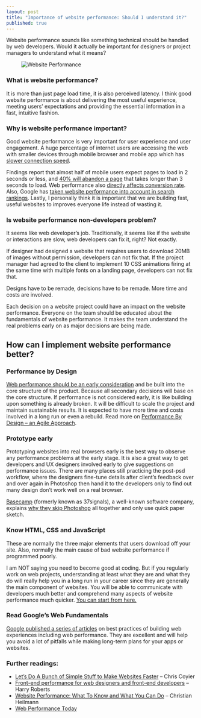 ```yaml
---
layout: post
title: "Importance of website performance: Should I understand it?"
published: true
---
```


Website performance sounds like something technical should be handled by web developers. Would it actually be important for designers or project managers to understand what it means?

<figure>
	<img src="{{ site.baseurl }}/images/website-performance.jpg" alt="Website Performance">
</figure>

### What is website performance?
It is more than just page load time, it is also perceived latency. I think good website performance is about delivering the most useful experience, meeting users’ expectations and providing the essential information in a fast, intuitive fashion.

### Why is website performance important?
Good website performance is very important for user experience and user engagement. A huge percentage of internet users are accessing the web with smaller devices through mobile browser and mobile app which has [slower connection speed](http://www.stevesouders.com/blog/2014/10/09/do-u-webview/).

Findings report that almost half of mobile users expect pages to load in 2 seconds or less, and [40% will abandon a page](http://www.webperformancetoday.com/2014/10/22/2014-mobile-ecommerce-page-speed-web-performance/) that takes longer than 3 seconds to load. Web performance also [directly affects conversion rate](http://www.webperformancetoday.com/2014/04/09/web-page-speed-affect-conversions-infographic/). Also, Google has [taken website performance into account in search rankings](https://googlewebmastercentral.blogspot.com.au/2010/04/using-site-speed-in-web-search-ranking.html). Lastly, I personally think it is important that we are building fast, useful websites to improves everyone life instead of wasting it.

### Is website performance non-developers problem?
It seems like web developer’s job.
Traditionally, it seems like if the website or interactions are slow, web developers can fix it, right? Not exactly.

If designer had designed a website that requires users to download 20MB of images without permission, developers can not fix that. If the project manager had agreed to the client to implement 10 CSS animations firing at the same time with multiple fonts on a landing page, developers can not fix that.

Designs have to be remade, decisions have to be remade. More time and costs are involved.

Each decision on a website project could have an impact on the website performance. Everyone on the team should be educated about the fundamentals of website performance. It makes the team understand the real problems early on as major decisions are being made.


## How can I implement website performance better?

### Performance by Design
[Web performance should be an early consideration](http://bradfrost.com/blog/post/performance-as-design/) and be built into the core structure of the product. Because all secondary decisions will base on the core structure. If performance is not considered early, it is like building upon something is already broken. It will be difficult to scale the project and maintain sustainable results. It is expected to have more time and costs involved in a long run or even a rebuild. Read more on [Performance By Design – an Agile Approach](http://www.perftesting.co.uk/performance-by-design-an-agile-approach/2011/11/18/).

### Prototype early
Prototyping websites into real browsers early is the best way to observe any performance problems at the early stage. It is also a great way to get developers and UX designers involved early to give suggestions on performance issues. There are many places still practicing the post-psd workflow, where the designers fine-tune details after client’s feedback over and over again in Photoshop then hand it to the developers only to find out many design don’t work well on a real browser.

[Basecamp](http://www.wikiwand.com/en/Basecamp_(company)) (formerly known as 37signals), a well-known software company, explains [why they skip Photoshop](https://signalvnoise.com/posts/1061-why-we-skip-photoshop) all together and only use quick paper sketch.

### Know HTML, CSS and JavaScript
These are normally the three major elements that users download off your site. Also, normally the main cause of bad website performance if programmed poorly.

I am NOT saying you need to become good at coding. But if you regularly work on web projects, understanding at least what they are and what they do will really help you in a long run in your career since they are generally the main component of websites. You will be able to communicate with developers much better and comprehend many aspects of website performance much quicker. [You can start from here.](http://htmldog.com/guides/html/beginner/)

### Read Google’s Web Fundamentals
[Google published a series of articles](https://developers.google.com/web/fundamentals/) on best practices of building web experiences including web performance. They are excellent and will help you avoid a lot of pitfalls while making long-term plans for your apps or websites.


### Further readings:

- [Let’s Do A Bunch of Simple Stuff to Make Websites Faster](https://speakerdeck.com/chriscoyier/lets-do-a-bunch-of-simple-stuff-to-make-websites-faster) – Chris Coyier
- [Front-end performance for web designers and front-end developers](http://csswizardry.com/2013/01/front-end-performance-for-web-designers-and-front-end-developers/) – Harry Roberts
- [Website Performance: What To Know and What You Can Do](https://www.smashingmagazine.com/2010/01/page-performance-what-to-know-and-what-you-can-do/) – Christian Heilmann
- [Web Performance Today](http://www.webperformancetoday.com/)